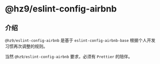 # @hz9/eslint-config-airbnb

## 介绍

`@hz9/eslint-config-airbnb` 是基于 `eslint-config-airbnb-base` 根据个人开发习惯再次调整的规则。

当然 `@hz9/eslint-config-airbnb` 要求，必须有 `Prettier` 的陪伴。
